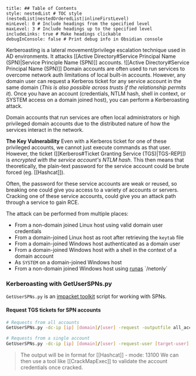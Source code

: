 ```table-of-contents
title: ## Table of Contents
style: nestedList # TOC style (nestedList|nestedOrderedList|inlineFirstLevel)
minLevel: 0 # Include headings from the specified level
maxLevel: 3 # Include headings up to the specified level
includeLinks: true # Make headings clickable
debugInConsole: false # Print debug info in Obsidian console
```
Kerberoasting is a lateral movement/privilege escalation technique used in AD environments. It attacks [[Active Directory#Service Principal Name (SPN)|Service Principle Name (SPN)]] accounts.
![[Active Directory#Service Principal Name (SPN)]]
Domain accounts are often used to run services to overcome network auth limitations of local built-in accounts. However, any domain user can request a Kerberos ticket for any service account in the same domain (*This is also possible across trusts if the relationship permits it*). Once you have an account (credentials, NTLM hash, shell in context, or SYSTEM access on a domain joined host), you can perform a Kerberoasting attack.

Domain accounts that run services are often local administrators or high privileged domain accounts due to the distributed nature of how the services interact in the network.

**The Key Vulnerability**
Even with a Kerberos ticket for one of these privileged accounts, we cannot just execute commands as that user. However, the ticket ([[Kerberos#Ticket Granting Service (TGS)|TGS-REP]]) is *encrypted with the service account's NTLM hash*. This then means that theoretically, the plain-text password for the service account could be brute forced (eg. [[Hashcat]]).

Often, the password for these service accounts are weak or reused, so breaking one could give you access to a variety of accounts or servers. Cracking one of these service accounts, could give you an attack path through a service to gain RCE.

The attack can be performed from multiple places:
- From a non-domain joined Linux host using valid domain user credentials
- From a domain-joined Linux host as root after retrieving the `keytab` file
- From a domain-joined Windows host authenticated as a domain user
- From a domain-joined Windows host with a shell in the context of a domain account
- As `SYSTEM` on a domain-joined Windows host
- From a non-domain joined Windows host using [runas](https://docs.microsoft.com/en-us/previous-versions/windows/it-pro/windows-server-2012-r2-and-2012/cc771525(v=ws.11)) `/netonly`

### Kerberoasting with GetUserSPNs.py
`GetUserSPNs.py` is an [impacket toolkit](https://github.com/SecureAuthCorp/impacket) script for working with SPNs.
#### Request TGS tickets for SPN accounts
```bash
# Requests from all accounts
GetUserSPNs.py -dc-ip [ip] [domain]/[user] -request -outputfile all_accounts_tgs

# Requests from a single account
GetUserSPNs.py -dc-ip [ip] [domain]/[user] -request-user [target-user]
```
> The output will be in format for [[Hashcat]] - mode: 13100
> We can then use a tool like [[CrackMapExec]] to validate the account credentials once cracked.



